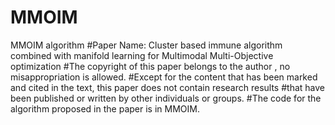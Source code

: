 # MMOIM
MMOIM algorithm
#Paper Name: Cluster based immune algorithm combined with manifold learning for Multimodal Multi-Objective optimization
#The copyright of this paper belongs to the author , no misappropriation is allowed. 
#Except for the content that has been marked and cited in the text, this paper does not contain research results #that have been published or written by other individuals or groups. 
#The code for the algorithm proposed in the paper is in MMOIM.
